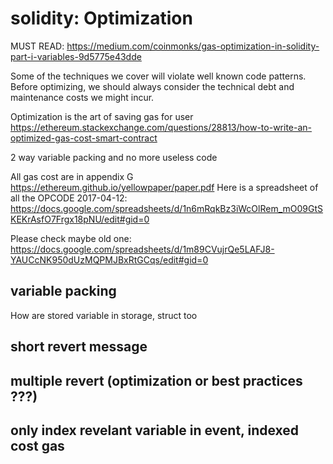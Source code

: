 # solidity: Optimization

MUST READ:
https://medium.com/coinmonks/gas-optimization-in-solidity-part-i-variables-9d5775e43dde

Some of the techniques we cover will violate well known code patterns. Before optimizing, we should always consider the technical debt and maintenance costs we might incur.

Optimization is the art of saving gas for user  
https://ethereum.stackexchange.com/questions/28813/how-to-write-an-optimized-gas-cost-smart-contract

2 way variable packing and no more useless code

All gas cost are in appendix G https://ethereum.github.io/yellowpaper/paper.pdf
Here is a spreadsheet of all the OPCODE 2017-04-12:
https://docs.google.com/spreadsheets/d/1n6mRqkBz3iWcOlRem_mO09GtSKEKrAsfO7Frgx18pNU/edit#gid=0

Please check maybe old one: https://docs.google.com/spreadsheets/d/1m89CVujrQe5LAFJ8-YAUCcNK950dUzMQPMJBxRtGCqs/edit#gid=0

## variable packing

How are stored variable in storage, struct too

## short revert message

## multiple revert (optimization or best practices ???)

## only index revelant variable in event, indexed cost gas
